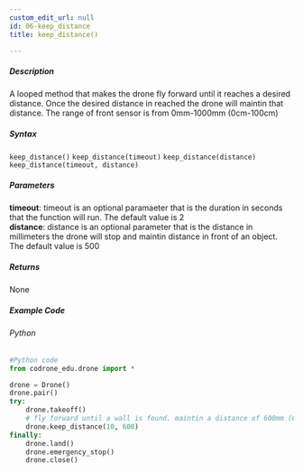 ```yaml
---
custom_edit_url: null
id: 06-keep_distance
title: keep_distance()

---
```


##### Description

A looped method that makes the drone fly forward until it reaches a desired distance. Once the desired distance in reached the drone will maintin that distance.
The range of front sensor is from 0mm-1000mm (0cm-100cm)


##### Syntax
```keep_distance()```
```keep_distance(timeout)```
```keep_distance(distance)```
```keep_distance(timeout, distance)```

##### Parameters
**timeout**: timeout is an optional paramaeter that is the duration in seconds that the function will run. The default value is 2 <br />
**distance**: distance is an optional parameter that is the distance in millimeters the drone will stop and maintin distance in front of an object. The default value is 500

##### Returns

None

##### Example Code
###### Python
```python
#Python code
from codrone_edu.drone import *

drone = Drone()
drone.pair()
try:
    drone.takeoff()
    # fly forward until a wall is found. maintin a distance of 600mm (60cm) from an object once detected. run this loop for 10 seconds.
    drone.keep_distance(10, 600)
finally:
    drone.land()
    drone.emergency_stop()
    drone.close()
```